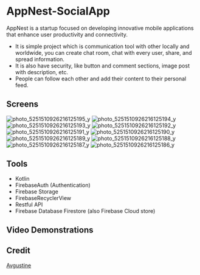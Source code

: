 # AppNest-SocialApp

AppNest is a startup focused on developing innovative mobile applications that enhance user productivity and connectivity.

- It is simple project which is communication tool with other locally and worldwide, you can create chat room, chat with every user, share, and spread information.
- It is also have security, like button and comment sections, image post with description, etc.
- People can follow each other and add their content to their personal feed.
  
## Screens
![photo_5251510926216125195_y](https://github.com/NPaugust/AppNest-Social-App/assets/72886935/e8046c5d-13de-43d9-99c4-f5b3ca21cbee)
![photo_5251510926216125194_y](https://github.com/NPaugust/AppNest-Social-App/assets/72886935/b3c0fecc-8047-4fac-af82-13db87f2cfc4)
![photo_5251510926216125193_y](https://github.com/NPaugust/AppNest-Social-App/assets/72886935/8ca62282-4285-4e42-94ef-4f4efedb97aa)
![photo_5251510926216125192_y](https://github.com/NPaugust/AppNest-Social-App/assets/72886935/64781d79-1438-4174-afc9-867d020ef6a9)
![photo_5251510926216125191_y](https://github.com/NPaugust/AppNest-Social-App/assets/72886935/e4234b2f-7f44-4ac7-b042-675647a381c6)
![photo_5251510926216125190_y](https://github.com/NPaugust/AppNest-Social-App/assets/72886935/80bbd324-da2f-41ab-b5db-6230e3992f20)
![photo_5251510926216125189_y](https://github.com/NPaugust/AppNest-Social-App/assets/72886935/fdc48ff0-ebe6-4cfb-a4d4-83018f67a948)
![photo_5251510926216125188_y](https://github.com/NPaugust/AppNest-Social-App/assets/72886935/2dd2ea7e-8b8e-44b7-81dd-337d3522d270)
![photo_5251510926216125187_y](https://github.com/NPaugust/AppNest-Social-App/assets/72886935/72ae32fc-404f-48dd-8c64-84d83269af4b)
![photo_5251510926216125186_y](https://github.com/NPaugust/AppNest-Social-App/assets/72886935/df15bb25-2721-438b-9e47-c808a54a4ad8)


## Tools
- Kotlin
- FirebaseAuth (Authentication)
- Firebase Storage
- FirebaseRecyclerView
- Restful API
- Firebase Database Firestore (also Firebase Cloud store)

## Video Demonstrations

## Credit
[Avgustine](https://github.com/NPaugust)


